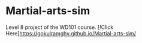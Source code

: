 # Martial-arts-sim
Level 8 project of the WD101 course.
[!Click Here]https://gokulramghv.github.io/Martial-arts-sim/
